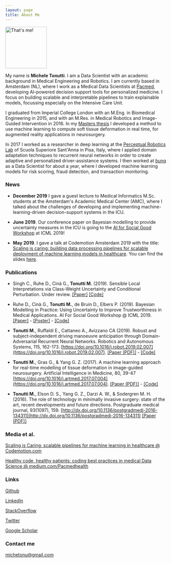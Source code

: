 ```yaml
---
layout: page
title: About Me
---
```


<img src="https://i.imgur.com/qV6WVP8.jpg" alt="That's me!" width="130" height="130"/>

My name is **Michele Tonutti**. I am a Data Scientist with an academic background in Medical Engineering and Robotics. I am currently based in Amsterdam (NL), where I work as a Medical Data Scientists at [Pacmed](https://pacmed.ai/en/), developing AI-powered decision support tools for personalized medicine. I focus on building scalable and interpretable pipelines to train explainable models, focussing especially on the Intensive Care Unit. 

I graduated from Imperial College London with an M.Eng. in Biomedical Engineering in 2015, and with an M.Res. in Medical Robotics and Image-Guided Intervention in 2016. In my [Masters thesis](https://www.researchgate.net/publication/320101572_A_Data-driven_Method_for_Real-time_Modelling_of_Brain_Tumour_Deformation?_iepl%5BviewId%5D=NiWQ09wFo0rIR1OoHuSQIVpL&_iepl%5BprofilePublicationItemVariant%5D=default&_iepl%5Bcontexts%5D%5B0%5D=prfpi&_iepl%5BtargetEntityId%5D=PB%3A320101572&_iepl%5BinteractionType%5D=publicationTitle) I developed a method to use machine learning to compute soft tissue deformation in real time, for augmented reality applications in neurosurgery. 

In 2017 I worked as a researcher in deep learning at the [Perceptual Robotics Lab](http://www.percro.org/) of Scuola Superiore Sant'Anna in Pisa, Italy, where I applied domain adaptation techniques to recurrent neural networks in order to create adaptive and personalized driver-assistance systems. I then worked at [bunq](http://www.bunq.com/) as a Data Scientist for about a year, where I developed machine learning models for risk scoring, fraud detection, and transaction monitoring.

### News

- **December 2019** I gave a guest lecture to Medical Informatics M.Sc. students at the Amsterdam's Academic Medical Center (AMC), where I talked about the challenges of developing and implementing machine-learning-driven decision-support systems in the ICU.

- **June 2019**. Our conference paper on Bayesian modelling to provide uncertainty measures in the ICU is going to the [AI for Social Good Workshop](https://aiforsocialgood.github.io/icml2019/acceptedpapers.htm) at ICML 2019!

- **May 2019**. I gave a talk at Codemotion Amsterdam 2019 with the title: [Scaling is caring: building data processing pipelines for scalable deployment of machine learning models in healthcare](https://www.codemotion.com/magazine/scaling-is-caring-scalable-pipelines-for-machine-learning-in-healthcare-5484). You can find the slides [here](https://www.codemotion.com/magazine/scaling-is-caring-scalable-pipelines-for-machine-learning-in-healthcare-5484).

### Publications

- Singh C., Ruhe D., Cinà G., **Tonutti M.** (2019). Sensible Local Interpretations via Class-Weight Uncertainty and Conditional Perturbation. Under review. [[Paper]](https://github.com/Pacmed/sensible-local-interpretations/blob/master/paper.pdf) [[Code]](https://github.com/Pacmed/sensible-local-interpretations)

- Ruhe D., Cinà G., **Tonutti M.**, de Bruin D., Elbers P. (2019). Bayesian Modelling in Practice: Using Uncertainty to Improve Trustworthiness in Medical Applications. AI For Social Good Workshop @ ICML 2019. [[Paper]](https://aiforsocialgood.github.io/icml2019/accepted/track1/pdfs/38_aisg_icml2019.pdf) - [[Poster]](https://aiforsocialgood.github.io/icml2019/accepted/track1/posters/38_aisg_icml2019.pdf) - [[Code]](https://github.com/Pacmed/aisg_2019)

- **Tonutti M.**, Ruffaldi E., Cattaneo A., Avizzano CA (2019). Robust and subject-independent driving manoeuvre anticipation through Domain-Adversarial Recurrent Neural Networks. Robotics and Autonomous Systems, 115, 162-173. [https://doi.org/10.1016/j.robot.2019.02.007](https://doi.org/10.1016/j.robot.2019.02.007).  [[Paper (PDF)]](https://arxiv.org/pdf/1902.09820.pdf) - [[Code]](https://github.com/michetonu/DA-RNN_manoeuver_anticipation)

- **Tonutti M.**, Gras G., & Yang G. Z. (2017). A machine learning approach for real-time modelling of tissue deformation in image-guided neurosurgery. Artificial Intelligence in Medicine, 80, 39-47 [https://doi.org/10.1016/j.artmed.2017.07.004](https://doi.org/10.1016/j.artmed.2017.07.004). [[Paper (PDF)]](https://spiral.imperial.ac.uk/bitstream/10044/1/51634/2/machine-learning-approach.pdf) - [[Code]](https://github.com/michetonu/MALTIDEM--Machine-Learning-for-Tissue-Deformation-Modelling)

- **Tonutti M.**, Elson D. S., Yang G. Z., Darzi A. W., & Sodergren M. H. (2016). The role of technology in minimally invasive surgery: state of the art, recent developments and future directions. Postgraduate medical journal, 93(1097), 159. [http://dx.doi.org/10.1136/postgradmedj-2016-134311](http://dx.doi.org/10.1136/postgradmedj-2016-134311) [[Paper (PDF)]](https://pdfs.semanticscholar.org/ca67/24998c03a2fdbdc459c4717702d5716d414a.pdf)

### Media et al.

[Scaling is Caring: scalable pipelines for machine learning in healthcare @ Codemotion.com](https://www.codemotion.com/magazine/dev-hub/machine-learning-dev/scaling-is-caring-scalable-pipelines-for-machine-learning-in-healthcare/) 

[Healthy code, healthy patients: coding best practices in medical Data Science @ medium.com/Pacmedhealth](https://medium.com/@Pacmedhealth/healthy-code-healthy-patients-coding-best-practices-in-medical-data-science-part-1-d4c5ca2c42a)

### Links

[Github](https://github.com/michetonu)

[LinkedIn](https://www.linkedin.com/in/micheletonutti/)

[StackOverflow](https://stackoverflow.com/users/5236005/michetonu)

[Twitter](https://twitter.com/MicTonu)

[Google Scholar](https://scholar.google.com/citations?user=prnmvyIAAAAJ&hl=en)

### Contact me

[michetonu@gmail.com](mailto:michetonu@gmail.com)
